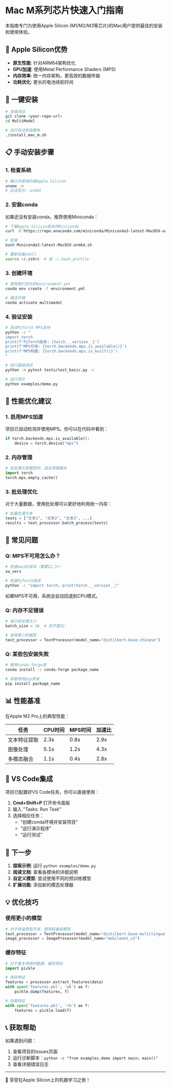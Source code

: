 # Mac M系列芯片快速入门指南

本指南专门为使用Apple Silicon (M1/M2/M3等芯片)的Mac用户提供最佳的安装和使用体验。

## 🍎 Apple Silicon优势

- **原生性能**: 针对ARM64架构优化
- **GPU加速**: 使用Metal Performance Shaders (MPS)
- **内存效率**: 统一内存架构，更高效的数据传输
- **功耗优化**: 更长的电池续航时间

## 🚀 一键安装

```bash
# 克隆项目
git clone <your-repo-url>
cd MultiModel

# 运行自动安装脚本
./install_mac_m.sh
```

## 📋 手动安装步骤

### 1. 检查系统

```bash
# 确认你使用的是Apple Silicon
uname -m
# 应该显示: arm64
```

### 2. 安装conda

如果还没有安装conda，推荐使用Miniconda：

```bash
# 下载Apple Silicon版本的Miniconda
curl -O https://repo.anaconda.com/miniconda/Miniconda3-latest-MacOSX-arm64.sh

# 安装
bash Miniconda3-latest-MacOSX-arm64.sh

# 重新加载shell
source ~/.zshrc  # 或 ~/.bash_profile
```

### 3. 创建环境

```bash
# 使用我们优化的environment.yml
conda env create -f environment.yml

# 激活环境
conda activate multimodel
```

### 4. 验证安装

```bash
# 测试PyTorch MPS支持
python -c "
import torch
print(f'PyTorch版本: {torch.__version__}')
print(f'MPS可用: {torch.backends.mps.is_available()}')
print(f'MPS构建: {torch.backends.mps.is_built()}')
"

# 运行基础测试
python -m pytest tests/test_basic.py -v

# 运行演示
python examples/demo.py
```

## 🔧 性能优化建议

### 1. 启用MPS加速

项目已自动检测并使用MPS。你可以在代码中看到：

```python
if torch.backends.mps.is_available():
    device = torch.device("mps")
```

### 2. 内存管理

```python
# 在处理大型模型时，适当清理缓存
import torch
torch.mps.empty_cache()
```

### 3. 批处理优化

对于大量数据，使用批处理可以更好地利用统一内存：

```python
# 批量处理文本
texts = ["文本1", "文本2", "文本3", ...]
results = text_processor.batch_process(texts)
```

## 🐛 常见问题

### Q: MPS不可用怎么办？

```bash
# 检查macOS版本（需要12.3+）
sw_vers

# 检查PyTorch版本
python -c "import torch; print(torch.__version__)"
```

如果MPS不可用，系统会自动回退到CPU模式。

### Q: 内存不足错误

```python
# 减少批处理大小
batch_size = 16  # 而不是32

# 使用更小的模型
text_processor = TextProcessor(model_name="distilbert-base-chinese")
```

### Q: 某些包安装失败

```bash
# 使用conda-forge源
conda install -c conda-forge package_name

# 或者使用pip安装
pip install package_name
```

## 📊 性能基准

在Apple M2 Pro上的典型性能：

| 任务 | CPU时间 | MPS时间 | 加速比 |
|------|---------|---------|--------|
| 文本特征提取 | 2.3s | 0.8s | 2.9x |
| 图像处理 | 5.1s | 1.2s | 4.3x |
| 多模态融合 | 1.1s | 0.4s | 2.8x |

## 🔄 VS Code集成

项目已配置好VS Code任务，你可以直接使用：

1. **Cmd+Shift+P** 打开命令面板
2. 输入 "Tasks: Run Task"
3. 选择相应任务：
   - "创建conda环境并安装项目"
   - "运行演示程序"
   - "运行测试"

## 🚀 下一步

1. **探索示例**: 运行 `python examples/demo.py`
2. **阅读文档**: 查看各模块的详细说明
3. **自定义模型**: 尝试使用不同的预训练模型
4. **扩展功能**: 添加新的模态处理器

## 💡 优化技巧

### 使用更小的模型
```python
# 对于快速原型开发，使用轻量级模型
text_processor = TextProcessor(model_name="distilbert-base-multilingual-cased")
image_processor = ImageProcessor(model_name="mobilenet_v2")
```

### 缓存特征
```python
# 对于重复使用的数据，缓存特征
import pickle

# 保存特征
features = processor.extract_features(data)
with open('features.pkl', 'wb') as f:
    pickle.dump(features, f)

# 加载特征
with open('features.pkl', 'rb') as f:
    features = pickle.load(f)
```

## 📞 获取帮助

如果遇到问题：

1. 查看项目的Issues页面
2. 运行诊断脚本：`python -c "from examples.demo import main; main()"`
3. 查看详细错误日志

---

🎉 享受在Apple Silicon上的机器学习之旅！
